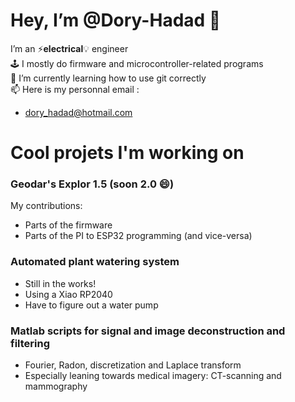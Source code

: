# Hey, I’m @Dory-Hadad 👋
I’m an ⚡**electrical**💡 engineer  
🕹️ I mostly do firmware and microcontroller-related programs  
🌱 I’m currently learning how to use git correctly    
📫 Here is my personnal email :
- dory_hadad@hotmail.com

# Cool projets I'm working on

### Geodar's Explor 1.5 (soon 2.0 😄)  
My contributions:
- Parts of the firmware  
- Parts of the PI to ESP32 programming (and vice-versa)  
### Automated plant watering system
- Still in the works!
- Using a Xiao RP2040
- Have to figure out a water pump
### Matlab scripts for signal and image deconstruction and filtering
- Fourier, Radon, discretization and Laplace transform
- Especially leaning towards medical imagery: CT-scanning and mammography
<!--
this is a comment
>
<!---
Dory-Hadad/Dory-Hadad is a ✨ special ✨ repository because its `README.md` (this file) appears on your GitHub profile.
You can click the Preview link to take a look at your changes.
--->

